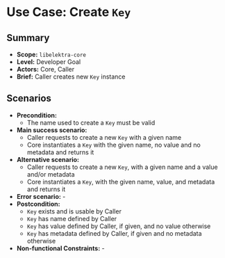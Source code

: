 # Use Case: Create `Key`

## Summary

- **Scope:** `libelektra-core`
- **Level:** Developer Goal
- **Actors:** Core, Caller
- **Brief:** Caller creates new `Key` instance

## Scenarios

- **Precondition:**
  - The name used to create a `Key` must be valid
- **Main success scenario:**
  - Caller requests to create a new `Key` with a given name
  - Core instantiates a `Key` with the given name, no value and no metadata and returns it
- **Alternative scenario:**
  - Caller requests to create a new `Key`, with a given name and a value and/or metadata
  - Core instantiates a `Key`, with the given name, value, and metadata and returns it
- **Error scenario:** -
- **Postcondition:**
  - `Key` exists and is usable by Caller
  - `Key` has name defined by Caller
  - `Key` has value defined by Caller, if given, and no value otherwise
  - `Key` has metadata defined by Caller, if given and no metadata otherwise
- **Non-functional Constraints:** -
